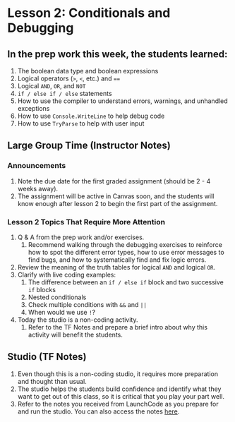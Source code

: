 # Lesson 2: Conditionals and Debugging

## In the prep work this week, the students learned:

1. The boolean data type and boolean expressions
1. Logical operators (``>``, ``<``, etc.) and ``==`` 
1. Logical ``AND``, ``OR``, and ``NOT``
1. ``if / else if / else`` statements
1. How to use the compiler to understand errors, warnings, and unhandled exceptions
1. How to use ``Console.WriteLine`` to help debug code
1. How to use ``TryParse`` to help with user input

## Large Group Time (Instructor Notes)

### Announcements

1. Note the due date for the first graded assignment (should be 2 - 4 weeks away).
1. The assignment will be active in Canvas soon, and the students will know enough after lesson 2 to begin the first part of the assignment.

### Lesson 2 Topics That Require More Attention

1. Q & A from the prep work and/or exercises.
   1. Recommend walking through the debugging exercises to reinforce how to spot the different error types, how to use error messages to find bugs, and how to systematically find and fix logic errors.
1. Review the meaning of the truth tables for logical ``AND`` and logical ``OR``.
1. Clarify with live coding examples:
   1. The difference between an ``if / else if`` block and two successive ``if`` blocks
   1. Nested conditionals
   1. Check multiple conditions with ``&&`` and ``||``
   1. When would we use ``!``?
1. Today the studio is a non-coding activity.
   1. Refer to the TF Notes and prepare a brief intro about why this activity will benefit the students.

## Studio (TF Notes)

1. Even though this is a non-coding studio, it requires more preparation and thought than usual.
1. The studio helps the students build confidence and identify what they want to get out of this class, so it is critical that you play your part well.
1. Refer to the notes you received from LaunchCode as you prepare for and run the studio. You can also access the notes [here](https://github.com/LaunchCodeEducation/intro-to-professional-web-dev-wiki/blob/master/wiki-materials/Goal-Setting-and-Mindset-TA-Notes.pdf).
